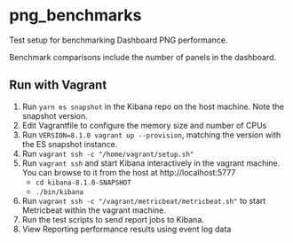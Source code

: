 # png_benchmarks


Test setup for benchmarking Dashboard PNG performance.

Benchmark comparisons include the number of panels in the dashboard.


## Run with Vagrant
1. Run `yarn es snapshot` in the Kibana repo on the host machine. Note the snapshot version.
2. Edit Vagrantfile to configure the memory size and number of CPUs
3. Run `VERSION=8.1.0 vagrant up --provision`, matching the version with the ES snapshot instance.
4. Run `vagrant ssh -c "/home/vagrant/setup.sh"`
5. Run `vagrant ssh` and start Kibana interactively in the vagrant machine. You can browse to it from the host at http://localhost:5777
   - `cd kibana-8.1.0-SNAPSHOT`
   - `./bin/kibana`
6. Run `vagrant ssh -c "/vagrant/metricbeat/metricbeat.sh"` to start Metricbeat within the vagrant machine.
7. Run the test scripts to send report jobs to Kibana.
8. View Reporting performance results using event log data
